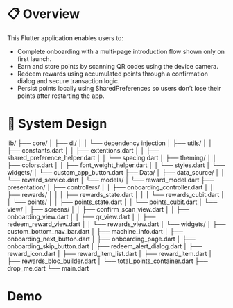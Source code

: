 # 📋 Overview
This Flutter application enables users to:
 - Complete onboarding with a multi-page introduction flow shown only on first launch.
 - Earn and store points by scanning QR codes using the device camera.
 - Redeem rewards using accumulated points through a confirmation dialog and secure transaction logic.
 - Persist points locally using SharedPreferences so users don’t lose their points after restarting the app.



# 🧩 System Design

lib/
├── core/
│   ├── di/
│   │   └── dependency injection 
│   ├── utils/
│   │   ├── constants.dart
│   │   ├── extentions.dart
│   │   ├── shared_preference_helper.dart
│   │   └── spacing.dart
│   ├── theming/
│   │   ├── colors.dart
│   │   ├── font_weight_helper.dart
│   │   └── styles.dart
│   └── widgets/
│       └── custom_app_button.dart
├── Data/
│   ├── data_source/
│   │   └── reward_service.dart
│   └── models/
│       └── reward_model.dart
├── presentation/
│   ├── controllers/
│   │   ├── onboarding_controller.dart
│   │   ├── rewards/
│   │   │   ├── rewards_state.dart
│   │   │   └── rewards_cubit.dart
│   │   └── points/
│   │       ├── points_state.dart
│   │       └── points_cubit.dart
│   └── view/
│       ├── screens/
│       │   ├── confirm_scan_view.dart
│       │   ├── onboarding_view.dart
│       │   ├── qr_view.dart
│       │   ├── redeem_reward_view.dart
│       │   └── rewards_view.dart
│       └── widgets/
│           ├── custom_bottom_nav_bar.dart
│           ├── machine_info.dart
│           ├── onboarding_next_button.dart
│           ├── onboarding_page.dart
│           ├── onboarding_skip_button.dart
│           ├── redeem_alert_dialog.dart
│           ├── reward_icon.dart
│           ├── reward_item_list.dart
│           ├── reward_item.dart
│           ├── rewards_bloc_builder.dart
│           └── total_points_container.dart
├── drop_me.dart
└── main.dart


# Demo




